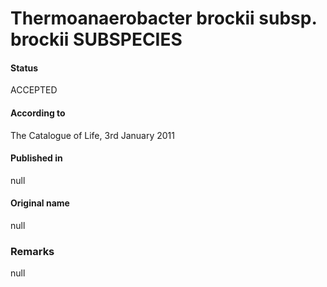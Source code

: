 # Thermoanaerobacter brockii subsp. brockii SUBSPECIES

#### Status
ACCEPTED

#### According to
The Catalogue of Life, 3rd January 2011

#### Published in
null

#### Original name
null

### Remarks
null